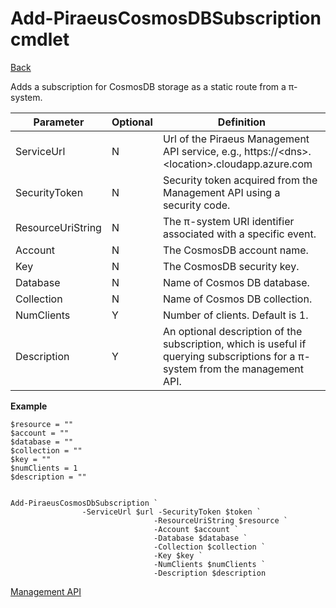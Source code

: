 ﻿


Add-PiraeusCosmosDBSubscription cmdlet
===============================
[Back](MgmtApi.md)

Adds a subscription for CosmosDB storage as a static route from a π-system.

| **Parameter**     | **Optional** | **Definition**                                                                                                                      |
|-------------------|--------------|-------------------------------------------------------------------------------------------------------------------------------------|
| ServiceUrl        | N            | Url of the Piraeus Management API service, e.g., https://\<dns\>.\<location\>.cloudapp.azure.com                                    |
| SecurityToken     | N            | Security token acquired from the Management API using a security code.                                                              |
| ResourceUriString | N            | The π-system URI identifier associated with a specific event.                                                                       |
| Account           | N            | The CosmosDB account name.                                                                                                |
| Key               | N            | The CosmosDB security key.                                                                                                         |
| Database         | N            | Name of Cosmos DB database.                                                                 |
| Collection          | N            | Name of Cosmos DB collection.                                                             |
| NumClients		| Y		| Number of clients.  Default is 1.
| Description       | Y            | An optional description of the subscription, which is useful if querying subscriptions for a π-system from the management API.      |


**Example**
```
$resource = ""
$account = ""
$database = ""
$collection = ""
$key = ""
$numClients = 1
$description = ""


Add-PiraeusCosmosDbSubscription `
				-ServiceUrl $url -SecurityToken $token `
                                -ResourceUriString $resource `
                                -Account $account `
                                -Database $database `
                                -Collection $collection `
                                -Key $key `
                                -NumClients $numClients `
                                -Description $description 
```

[Management API](MgmtApi.md)
